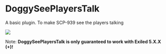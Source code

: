# DoggySeePlayersTalk
A basic plugin. To make SCP-939 see the players talking

<img src="https://img.shields.io/github/downloads/LilNesquuik/DoggySeePlayersTalk/total?color=gray&style=for-the-badge"/>

Note: **DoggySeePlayersTalk is only guaranteed to work with Exiled 5.X.X (+)!**
